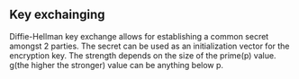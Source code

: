 Key exchainging
---------------
Diffie-Hellman key exchange allows for establishing a common secret amongst 2 parties.
The secret can be used as an initialization vector for the encryption key.
The strength depends on the size of the prime(p) value.
g(the higher the stronger) value can be anything below p.
